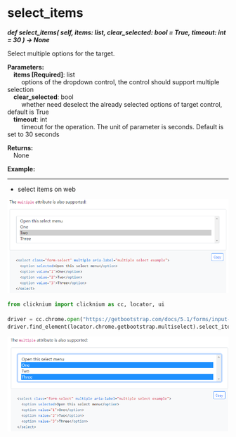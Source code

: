 # select_items
***def select_items(
        self,
        items: list,
        clear_selected: bool = True,
        timeout: int = 30
    ) -> None***  

Select multiple options for the target.  

**Parameters:**  
    &emsp;**items [Required]**: list  
        &emsp;&emsp; options of the dropdown control, the control should support multiple selection  
    &emsp;**clear_selected**: bool  
        &emsp;&emsp; whether need deselect the already selected options of target control, default is True    
    &emsp;**timeout**: int  
        &emsp;&emsp; timeout for the operation. The unit of parameter is seconds. Default is set to 30 seconds   

**Returns:**  
    &emsp;None

**Example:**
***
- select items on web
  
![sample](../../../img/select_items_sample1.png)  
```python
from clicknium import clicknium as cc, locator, ui

driver = cc.chrome.open("https://getbootstrap.com/docs/5.1/forms/input-group/")
driver.find_element(locator.chrome.getbootstrap.multiselect).select_item({'One', 'Three'})

```

![sample](../../../img/select_items_sample2.png)  
